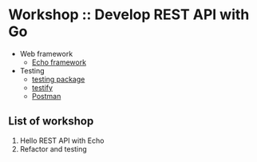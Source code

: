 # Workshop :: Develop REST API with Go
* Web framework
  * [Echo framework](https://echo.labstack.com/)
* Testing
  * [testing package](https://pkg.go.dev/testing)
  * [testify](https://github.com/stretchr/testify)
  * [Postman](https://www.postman.com/downloads/)

## List of workshop
1. Hello REST API with Echo
2. Refactor and testing